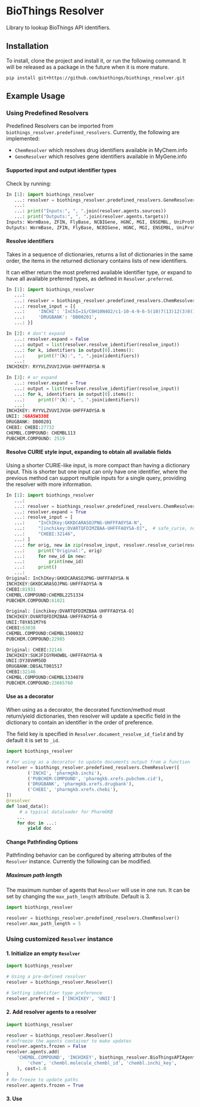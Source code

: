 # BioThings Resolver

Library to lookup BioThings API identifiers.

## Installation

To install, clone the project and install it, or run the following command.
It will be released as a package in the future when it is more mature.

```shell script
pip install git+https://github.com/biothings/biothings_resolver.git
```

## Example Usage

### Using Predefined Resolvers

Predefined Resolvers can be imported from `biothings_resolver.predefined_resolvers`.
Currently, the following are implemented:

- `ChemResolver` which resolves drug identifiers available in MyChem.info
- `GeneResolver` which resolves gene identifiers available in MyGene.info

#### Supported input and output identifier types

Check by running:
```python
In [1]: import biothings_resolver 
   ...: resolver = biothings_resolver.predefined_resolvers.GeneResolver() 
   ...:  
   ...: print("Inputs:", ", ".join(resolver.agents.sources)) 
   ...: print("Outputs:", ", ".join(resolver.agents.targets))                   
Inputs: WormBase, ZFIN, FlyBase, NCBIGene, HGNC, MGI, ENSEMBL, UniProtKB, RGD
Outputs: WormBase, ZFIN, FlyBase, NCBIGene, HGNC, MGI, ENSEMBL, UniProtKB, RGD
```

#### Resolve identifiers

Takes in a sequence of dictionaries, returns a list of dictionaries in the same
order, the items in the returned dictionary contains lists of new identifiers.

It can either return the most preferred available identifier type, or expand to
have all available preferred types, as defined in `Resolver.preferred`. 

```python
In [1]: import biothings_resolver 
   ...:  
   ...: resolver = biothings_resolver.predefined_resolvers.ChemResolver() 
   ...: resolve_input = [{ 
   ...:     'INCHI': 'InChI=1S/C8H10N4O2/c1-10-4-9-6-5(10)7(13)12(3)8(14)11(6)2/h4H,1-3H3', 
   ...:     'DRUGBANK': 'DB00201', 
   ...: }]                                                                      

In [2]: # don't expand 
   ...: resolver.expand = False
   ...: output = list(resolver.resolve_identifier(resolve_input)) 
   ...: for k, identifiers in output[0].items(): 
   ...:     print(f"{k}:", ", ".join(identifiers)) 
   ...:                                                                         
INCHIKEY: RYYVLZVUVIJVGH-UHFFFAOYSA-N

In [3]: # or expand 
   ...: resolver.expand = True
   ...: output = list(resolver.resolve_identifier(resolve_input)) 
   ...: for k, identifiers in output[0].items(): 
   ...:     print(f"{k}:", ", ".join(identifiers)) 
   ...:                                                                         
INCHIKEY: RYYVLZVUVIJVGH-UHFFFAOYSA-N
UNII: 3G6A5W338E
DRUGBANK: DB00201
CHEBI: CHEBI:27732
CHEMBL.COMPOUND: CHEMBL113
PUBCHEM.COMPOUND: 2519
```

#### Resolve CURIE style input, expanding to obtain all available fields

Using a shorter CURIE-like input, is more compact than having a dictionary
input. This is shorter but one input can only have one identifier, where the
previous method can support multiple inputs for a single query, providing the
resolver with more information.

```python
In [1]: import biothings_resolver 
   ...:  
   ...: resolver = biothings_resolver.predefined_resolvers.ChemResolver() 
   ...: resolver.expand = True
   ...: resolve_input = [ 
   ...:     "InChIKey:GKKDCARASOJPNG-UHFFFAOYSA-N", 
   ...:     "[inchikey:DVARTQFDIMZBAA-UHFFFAOYSA-O]",  # safe_curie, not required 
   ...:     "CHEBI:32146", 
   ...: ] 
   ...: for orig, new in zip(resolve_input, resolver.resolve_curie(resolve_input)): 
   ...:     print("Original:", orig) 
   ...:     for new_id in new: 
   ...:         print(new_id) 
   ...:     print() 
   ...:                                                                                                                                   
Original: InChIKey:GKKDCARASOJPNG-UHFFFAOYSA-N
INCHIKEY:GKKDCARASOJPNG-UHFFFAOYSA-N
CHEBI:81931
CHEMBL.COMPOUND:CHEMBL2251334
PUBCHEM.COMPOUND:61021

Original: [inchikey:DVARTQFDIMZBAA-UHFFFAOYSA-O]
INCHIKEY:DVARTQFDIMZBAA-UHFFFAOYSA-O
UNII:T8YA51M7Y6
CHEBI:63038
CHEMBL.COMPOUND:CHEMBL1500032
PUBCHEM.COMPOUND:22985

Original: CHEBI:32146
INCHIKEY:SUKJFIGYRHOWBL-UHFFFAOYSA-N
UNII:DY38VHM5OD
DRUGBANK:DBSALT001517
CHEBI:32146
CHEMBL.COMPOUND:CHEMBL1334078
PUBCHEM.COMPOUND:23665760
```

#### Use as a decorator

When using as a decorator, the decorated function/method must return/yield
dictionaries, then resolver will update a specific field in the dictionary to
contain an identifier in the order of preference.

The field key is specified in `Resolver.document_resolve_id_field` and by
default it is set to `_id`.

```python
import biothings_resolver

# For using as a decorator to update documents output from a function
resolver = biothings_resolver.predefined_resolvers.ChemResolver([
        ('INCHI', 'pharmgkb.inchi'),
        ('PUBCHEM.COMPOUND', 'pharmgkb.xrefs.pubchem.cid'),
        ('DRUGBANK', 'pharmgkb.xrefs.drugbank'),
        ('CHEBI', 'pharmgkb.xrefs.chebi'),
])
@resolver
def load_data():
     # a typical dataloader for PharmGKB
    ... 
    for doc in ...:
        yield doc
```

#### Change Pathfinding Options

Pathfinding behavior can be configured by altering attributes of the `Resolver`
instance. Currently the following can be modified.

##### Maximum path length

The maximum number of agents that `Resolver` will use in one run. It can be set
by changing the `max_path_length` attribute. Default is 3.

```python
import biothings_resolver

resolver = biothings_resolver.predefined_resolvers.ChemResolver()
resolver.max_path_length = 5
```

### Using customized `Resolver` instance

#### 1. Initialize an empty `Resolver`
```python
import biothings_resolver

# Using a pre-defined resolver
resolver = biothings_resolver.Resolver()

# Setting identifier type preference
resolver.preferred = ['INCHIKEY', 'UNII']
```

#### 2. Add resolver agents to a resolver
```python
import biothings_resolver

resolver = biothings_resolver.Resolver()
# Unfreeze the agents container to make updates
resolver.agents.frozen = False
resolver.agents.add(
    'CHEMBL.COMPOUND', 'INCHIKEY', biothings_resolver.BioThingsAPIAgent(
        'chem', 'chembl.molecule_chembl_id', 'chembl.inchi_key',
    ), cost=1.0             
)
# Re-freeze to update paths
resolver.agents.frozen = True
```

#### 3. Use
